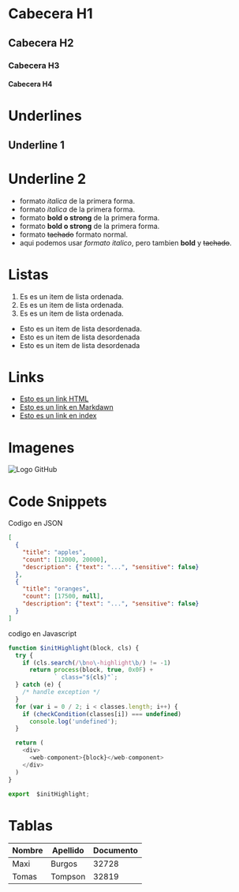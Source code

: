 # Cabecera H1
## Cabecera H2
### Cabecera H3
#### Cabecera H4

# Underlines
Underline 1
-----------

Underline 2
==========

- formato *italica* de la primera forma.
- formato _italica_ de la primera forma.
- formato **bold o strong** de la primera forma.
- formato __bold o strong__ de la primera forma.
- formato ~~tachado~~ formato normal.
- aqui podemos usar *formato italico*, pero tambien **bold** y ~~tachado~~.

# Listas
1. Es es un item de lista ordenada.
2. Es es un item de lista ordenada.
3. Es es un item de lista ordenada.
- Esto es un item de lista desordenada.
- Esto es un item de lista desordenada
- Esto es un item de lista desordenada

# Links 
- <a href="http://www.google.com">Esto es un link HTML</a>
- [Esto es un link en Markdawn](http://www.google.com)
- [Esto es un link en index](index.html)

# Imagenes
![Logo GitHub](https://logos-marcas.com/wp-content/uploads/2020/11/GitHub-Logo.png)

# Code Snippets
Codigo en JSON
```JSON
[
  {
    "title": "apples",
    "count": [12000, 20000],
    "description": {"text": "...", "sensitive": false}
  },
  {
    "title": "oranges",
    "count": [17500, null],
    "description": {"text": "...", "sensitive": false}
  }
]
```
codigo en Javascript
```Javascript
function $initHighlight(block, cls) {
  try {
    if (cls.search(/\bno\-highlight\b/) != -1)
      return process(block, true, 0x0F) +
             ` class="${cls}"`;
  } catch (e) {
    /* handle exception */
  }
  for (var i = 0 / 2; i < classes.length; i++) {
    if (checkCondition(classes[i]) === undefined)
      console.log('undefined');
  }

  return (
    <div>
      <web-component>{block}</web-component>
    </div>
  )
}

export  $initHighlight;
```

# Tablas
| Nombre | Apellido | Documento |
| -------| ---------| ----------|
| Maxi   |   Burgos | 32728     |
| Tomas  | Tompson  | 32819     |
